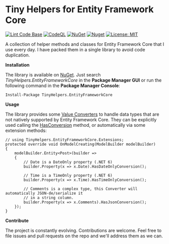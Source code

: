 # Tiny Helpers for Entity Framework Core

[![Lint Code Base](https://github.com/marcominerva/TinyHelpers/actions/workflows/linter.yml/badge.svg)](https://github.com/marcominerva/TinyHelpers/actions/workflows/linter.yml)
[![CodeQL](https://github.com/marcominerva/TinyHelpers/actions/workflows/codeql.yml/badge.svg)](https://github.com/marcominerva/TinyHelpers/actions/workflows/codeql.yml)
[![NuGet](https://img.shields.io/nuget/v/TinyHelpers.EntityFrameworkCore.svg?style=flat-square)](https://www.nuget.org/packages/TinyHelpers.EntityFrameworkCore)
[![Nuget](https://img.shields.io/nuget/dt/TinyHelpers.EntityFrameworkCore)](https://www.nuget.org/packages/TinyHelpers.EntityFrameworkCore)
[![License: MIT](https://img.shields.io/badge/License-MIT-yellow.svg)](https://github.com/marcominerva/TinyHelpers/blob/master/LICENSE)

A collection of helper methods and classes for Entity Framework Core that I use every day. I have packed them in a single library to avoid code duplication.

**Installation**

The library is available on [NuGet](https://www.nuget.org/packages/TinyHelpers.EntityFrameworkCore). Just search *TinyHelpers.EntityFrameworkCore* in the **Package Manager GUI** or run the following command in the **Package Manager Console**:

    Install-Package TinyHelpers.EntityFrameworkCore

**Usage**

The library provides some [Value Converters](https://docs.microsoft.com/ef/core/modeling/value-conversions) to handle data types that are not natively supported by Entity Framework Core. They can be explicitly used calling the [HasConversion](https://docs.microsoft.com/dotnet/api/microsoft.entityframeworkcore.metadata.builders.propertybuilder.hasconversion) method, or automatically via some extension methods: 

    // using TinyHelpers.EntityFrameworkCore.Extensions;
    protected override void OnModelCreating(ModelBuilder modelBuilder)
    {
        modelBuilder.Entity<Post>(builder =>
        {           
            // Date is a DateOnly property (.NET 6)
            builder.Property(x => x.Date).HasDateOnlyConversion();
        
            // Time is a TimeOnly property (.NET 6)
            builder.Property(x => x.Time).HasTimeOnlyConversion();
       
            // Comments is a complex type, this Converter will automatically JSON-de/serialize it
            // in a string column.
            builder.Property(x => x.Comments).HasJsonConversion();
        });
    }

**Contribute**

The project is constantly evolving. Contributions are welcome. Feel free to file issues and pull requests on the repo and we'll address them as we can. 
